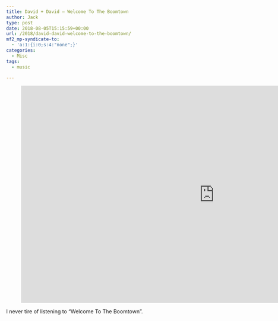 ```yaml
---
title: David + David – Welcome To The Boomtown
author: Jack
type: post
date: 2018-08-05T15:15:59+00:00
url: /2018/david-david-welcome-to-the-boomtown/
mf2_mp-syndicate-to:
  - 'a:1:{i:0;s:4:"none";}'
categories:
  - Misc
tags:
  - music

---
```

 <figure class="wp-block-embed-youtube wp-block-embed is-type-video is-provider-youtube"> <span class="embed-youtube" style="text-align:center; display: block;"><iframe class='youtube-player' type='text/html' width='1040' height='585' src='https://www.youtube.com/embed/videoseries?list=PLT6pgcDCy_w6GY0vCII0LfQSTKPvu2faZ&#038;hl=en_US' allowfullscreen='true' style='border:0;'></iframe></span> </figure> 

I never tire of listening to &#8220;Welcome To The Boomtown&#8221;.